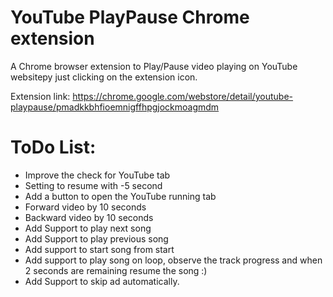 # YouTube PlayPause Chrome extension

A Chrome browser extension to Play/Pause video playing on YouTube websitepy just clicking on the extension icon.

Extension link: https://chrome.google.com/webstore/detail/youtube-playpause/pmadkkbhfioemnigffhpgjockmoagmdm

# ToDo List:
- Improve the check for YouTube tab
- Setting to resume with -5 second
- Add a button to open the YouTube running tab
- Forward video by 10 seconds
- Backward video by 10 seconds
- Add Support to play next song
- Add Support to play previous song
- Add support to start song from start
- Add support to play song on loop, observe the track progress and when 2 seconds are remaining resume the song :)
- Add Support to skip ad automatically.

